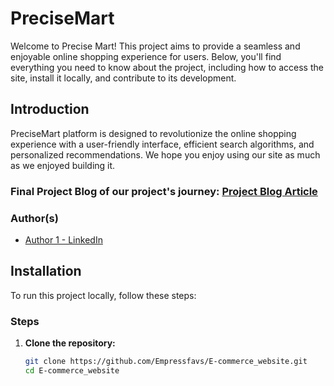 # PreciseMart

Welcome to Precise Mart! This project aims to provide a seamless and enjoyable online shopping experience for users. Below, you'll find everything you need to know about the project, including how to access the site, install it locally, and contribute to its development.

## Introduction

PreciseMart platform is designed to revolutionize the online shopping experience with a user-friendly interface, efficient search algorithms, and personalized recommendations. We hope you enjoy using our site as much as we enjoyed building it.


### Final Project Blog of our project's journey: [Project Blog Article](https://www.linkedin.com/posts/favour-avwopiabro_selfdevelopment-activity-7216959936876994561-WS3c?utm_source=share&utm_medium=member_android)

### Author(s)

- [Author 1 - LinkedIn](www.linkedin.com/in/favour-avwopiabro)

## Installation

To run this project locally, follow these steps:

### Steps

1. **Clone the repository:**
   ```bash
   git clone https://github.com/Empressfavs/E-commerce_website.git
   cd E-commerce_website
   
